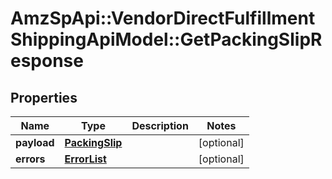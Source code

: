 # AmzSpApi::VendorDirectFulfillmentShippingApiModel::GetPackingSlipResponse

## Properties
Name | Type | Description | Notes
------------ | ------------- | ------------- | -------------
**payload** | [**PackingSlip**](PackingSlip.md) |  | [optional] 
**errors** | [**ErrorList**](ErrorList.md) |  | [optional] 



